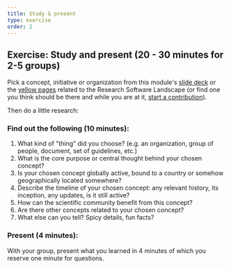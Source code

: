 ```yaml
---
title: Study & present
type: exercise
order: 2
---
```


## Exercise: Study and present (20 - 30 minutes for 2-5 groups)

Pick a concept, initiative or organization from this module's [slide deck](/modules/softwarelandscape/slides) or the [yellow pages](/main/yellowpages) related to the Research Software Landscape (or find one you think should be there and while you are at it, [start a contribution](/main/contribute)). 

Then do a little research:

### Find out the following (10 minutes):

1. What kind of "thing" did you choose? (e.g. an organization, group of people, document, set of guidelines, etc.)
1. What is the core purpose or central thought behind your chosen concept?
1. Is your chosen concept globally active, bound to a country or somehow geographically located somewhere?
1. Describe the timeline of your chosen concept: any relevant history, its inception, any updates, is it still active?
1. How can the scientific community benefit from this concept?
1. Are there other concepts related to your chosen concept?
1. What else can you tell? Spicy details, fun facts? 

### Present (4 minutes):
With your group, present what you learned in 4 minutes of which you reserve one minute for questions. 